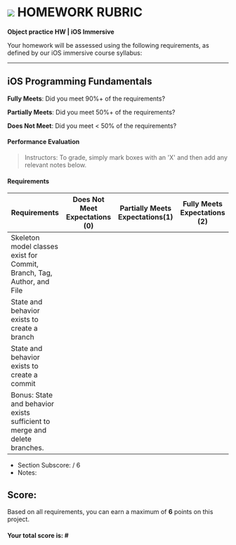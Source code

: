 # ![](https://ga-dash.s3.amazonaws.com/production/assets/logo-9f88ae6c9c3871690e33280fcf557f33.png) HOMEWORK RUBRIC
**Object practice HW | iOS Immersive** 	 					

Your homework will be assessed using the following requirements, as defined by our iOS immersive course syllabus:

---

## iOS Programming Fundamentals
**Fully Meets**: Did you meet 90%+ of the requirements?

**Partially Meets**: Did you meet 50%+ of the requirements?

**Does Not Meet**: Did you meet < 50% of the requirements?

#### Performance Evaluation
> Instructors: To grade, simply mark boxes with an 'X' and then add any relevant notes below.

#### Requirements

| Requirements | Does Not Meet Expectations (0) | Partially Meets Expectations(1) | Fully Meets Expectations (2) |
|---|---|---|---|
| Skeleton model classes exist for Commit, Branch, Tag, Author, and File | | | |
| State and behavior exists to create a branch | | | |
| State and behavior exists to create a commit | | | | 
| Bonus: State and behavior exists sufficient to merge and delete branches. | | | | 

- Section Subscore:  / 6
- Notes:

## Score:
Based on all requirements, you can earn a maximum of  **6**  points on this project.

#### Your total score is: **#**